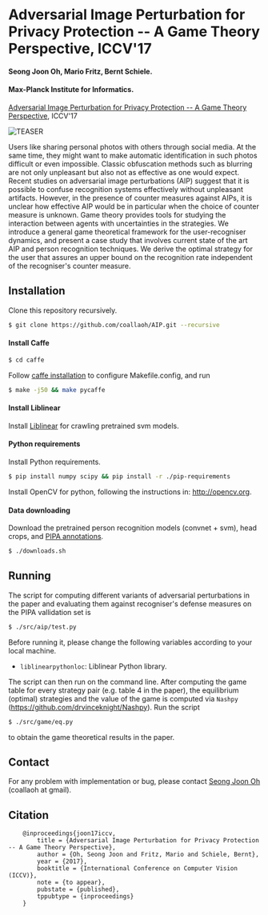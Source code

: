 # Adversarial Image Perturbation for Privacy Protection -- A Game Theory Perspective, ICCV'17

#### Seong Joon Oh, Mario Fritz, Bernt Schiele.

#### Max-Planck Institute for Informatics.

[Adversarial Image Perturbation for Privacy Protection -- A Game Theory Perspective](https://arxiv.org/abs/1703.09471), ICCV'17

![TEASER](http://datasets.d2.mpi-inf.mpg.de/joon17iccv/teaser.jpg)

Users like sharing personal photos with others through social media. At the same time, they might want to make automatic identification in such photos difficult or even impossible. Classic obfuscation methods such as blurring are not only unpleasant but also not as effective as one would expect. Recent studies on adversarial image perturbations (AIP) suggest that it is possible to confuse recognition systems effectively without unpleasant artifacts. However, in the presence of counter measures against AIPs, it is unclear how effective AIP would be in particular when the choice of counter measure is unknown. Game theory provides tools for studying the interaction between agents with uncertainties in the strategies. We introduce a general game theoretical framework for the user-recogniser dynamics, and present a case study that involves current state of the art AIP and person recognition techniques. We derive the optimal strategy for the user that assures an upper bound on the recognition rate independent of the recogniser's counter measure. 

## Installation

Clone this repository recursively.

```bash
$ git clone https://github.com/coallaoh/AIP.git --recursive
```

#### Install Caffe

```bash
$ cd caffe
```

Follow [caffe installation](http://caffe.berkeleyvision.org/installation.html) to configure Makefile.config, and run

```bash
$ make -j50 && make pycaffe
```

#### Install Liblinear

Install [Liblinear](https://www.csie.ntu.edu.tw/~cjlin/liblinear/#download) for crawling pretrained svm models.

#### Python requirements

Install Python requirements.

```bash
$ pip install numpy scipy && pip install -r ./pip-requirements
```

Install OpenCV for python, following the instructions in: http://opencv.org.

#### Data downloading

Download the pretrained person recognition models (convnet + svm), head crops, and [PIPA annotations](https://goo.gl/DKuhlY). 

```bash
$ ./downloads.sh
```

## Running

The script for computing different variants of adversarial perturbations in the paper and evaluating them against recogniser's defense measures on the PIPA vallidation set is

```bash
$ ./src/aip/test.py
```

Before running it, please change the following variables according to your local machine.

* `liblinearpythonloc`: Liblinear Python library.

The script can then run on the command line. After computing the game table for every strategy pair (e.g. table 4 in the paper), the equilibrium (optimal) strategies and the value of the game is computed via `Nashpy` (https://github.com/drvinceknight/Nashpy). Run the script 

```bash
$ ./src/game/eq.py
```

to obtain the game theoretical results in the paper.

## Contact

For any problem with implementation or bug, please contact [Seong Joon Oh](https://seongjoonoh.com/) (coallaoh at gmail).

## Citation

```
    @inproceedings{joon17iccv,
        title = {Adversarial Image Perturbation for Privacy Protection -- A Game Theory Perspective},
        author = {Oh, Seong Joon and Fritz, Mario and Schiele, Bernt},
        year = {2017},
        booktitle = {International Conference on Computer Vision (ICCV)},
        note = {to appear},
        pubstate = {published},
        tppubtype = {inproceedings}
    }
```
